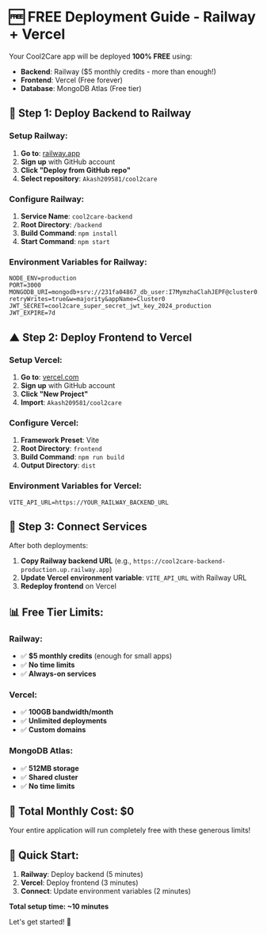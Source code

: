 # 🆓 FREE Deployment Guide - Railway + Vercel

Your Cool2Care app will be deployed **100% FREE** using:
- **Backend**: Railway ($5 monthly credits - more than enough!)
- **Frontend**: Vercel (Free forever)
- **Database**: MongoDB Atlas (Free tier)

## 🚂 Step 1: Deploy Backend to Railway

### Setup Railway:
1. **Go to**: [railway.app](https://railway.app)
2. **Sign up** with GitHub account
3. **Click "Deploy from GitHub repo"**
4. **Select repository**: `Akash209581/cool2care`

### Configure Railway:
1. **Service Name**: `cool2care-backend`
2. **Root Directory**: `/backend`
3. **Build Command**: `npm install`
4. **Start Command**: `npm start`

### Environment Variables for Railway:
```
NODE_ENV=production
PORT=3000
MONGODB_URI=mongodb+srv://231fa04867_db_user:I7MymzhaClahJEPF@cluster0.gvkjbre.mongodb.net/cool2care?retryWrites=true&w=majority&appName=Cluster0
JWT_SECRET=cool2care_super_secret_jwt_key_2024_production
JWT_EXPIRE=7d
```

## ▲ Step 2: Deploy Frontend to Vercel

### Setup Vercel:
1. **Go to**: [vercel.com](https://vercel.com)
2. **Sign up** with GitHub account
3. **Click "New Project"**
4. **Import**: `Akash209581/cool2care`

### Configure Vercel:
1. **Framework Preset**: Vite
2. **Root Directory**: `frontend`
3. **Build Command**: `npm run build`
4. **Output Directory**: `dist`

### Environment Variables for Vercel:
```
VITE_API_URL=https://YOUR_RAILWAY_BACKEND_URL
```

## 🔗 Step 3: Connect Services

After both deployments:
1. **Copy Railway backend URL** (e.g., `https://cool2care-backend-production.up.railway.app`)
2. **Update Vercel environment variable**: `VITE_API_URL` with Railway URL
3. **Redeploy frontend** on Vercel

## 📊 Free Tier Limits:

### Railway:
- ✅ **$5 monthly credits** (enough for small apps)
- ✅ **No time limits**
- ✅ **Always-on services**

### Vercel:
- ✅ **100GB bandwidth/month**
- ✅ **Unlimited deployments**
- ✅ **Custom domains**

### MongoDB Atlas:
- ✅ **512MB storage**
- ✅ **Shared cluster**
- ✅ **No time limits**

## 🎯 Total Monthly Cost: $0

Your entire application will run completely free with these generous limits!

## 🚀 Quick Start:

1. **Railway**: Deploy backend (5 minutes)
2. **Vercel**: Deploy frontend (3 minutes)
3. **Connect**: Update environment variables (2 minutes)

**Total setup time: ~10 minutes**

Let's get started! 🎉
